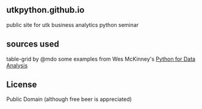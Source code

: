 ## utkpython.github.io

public site for utk business analytics python seminar


## sources used
table-grid by @mdo
some examples from Wes McKinney's [Python for Data Analysis](http://shop.oreilly.com/product/0636920023784.do)

## License
Public Domain
(although free beer is appreciated)





